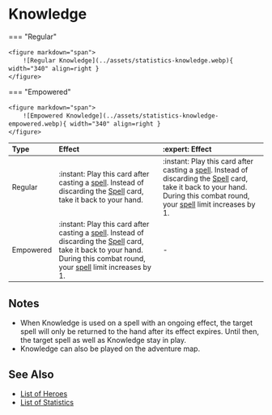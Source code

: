 # Knowledge

=== "Regular"

    <figure markdown="span">
        ![Regular Knowledge](../assets/statistics-knowledge.webp){ width="340" align=right }
    </figure>

=== "Empowered"

    <figure markdown="span">
        ![Empowered Knowledge](../assets/statistics-knowledge-empowered.webp){ width="340" align=right }
    </figure>


| Type |Effect | :expert: Effect |
| :--- | :--- | :--- |
| Regular | :instant: Play this card after casting a [spell](../spells/index.md). Instead of discarding the [Spell](../spells/index.md) card, take it back to your hand. | :instant: Play this card after casting a [spell](../spells/index.md). Instead of discarding the [Spell](../spells/index.md) card, take it back to your hand. During this combat round, your [spell](../spells/index.md) limit increases by 1.  |
| Empowered | :instant: Play this card after casting a [spell](../spells/index.md). Instead of discarding the [Spell](../spells/index.md) card, take it back to your hand. During this combat round, your [spell](../spells/index.md) limit increases by 1. | - |


## Notes

- When Knowledge is used on a spell with an ongoing effect, the target spell will only be returned to the hand after its effect expires. Until then, the target spell as well as Knowledge stay in play.
- Knowledge can also be played on the adventure map.


## See Also

- [List of Heroes](../heroes/index.md)
- [List of Statistics](index.md)
